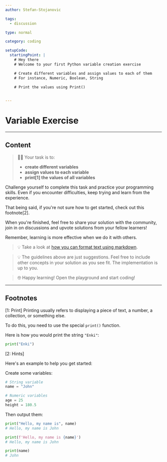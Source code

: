```yaml
---
author: Stefan-Stojanovic

tags:
  - discussion

type: normal

category: coding

setupCode:
  startingPoint: |
    # Hey there
    # Welcome to your first Python variable creation exercise

    # Create different variables and assign values to each of them
    # For instance, Numeric, Boolean, String
    
    # Print the values using Print()


---
```


# Variable Exercise

---

## Content

> 👩‍💻 Your task is to:
> - **create different variables**
> - **assign values to each variable**
> - **print[1] the values of all variables**

Challenge yourself to complete this task and practice your programming skills. Even if you encounter difficulties, keep trying and learn from the experience.

That being said, if you're not sure how to get started, check out this footnote[2].

When you're finished, feel free to share your solution with the community, join in on discussions and upvote solutions from your fellow learners!

Remember, learning is more effective when we do it with others.

> 💡 Take a look at [how you can format text using markdown](https://www.enki.com/glossary/general/markdown-formatting).

> 💡 The guidelines above are just suggestions. Feel free to include other concepts in your solution as you see fit. The implementation is up to you.

> 🤓 Happy learning! Open the playground and start coding!

---

## Footnotes

[1: Print]
Printing usually refers to displaying a piece of text, a number, a collection, or something else.

To do this, you need to use the special `print()` function.

Here is how you would print the string `"Enki"`:

```python
print("Enki")
```

[2: Hints]

Here's an example to help you get started:

Create some variables:
```python
# String variable
name = "John"

# Numeric variables
age = 25
height = 180.5
```

Then output them:
```python
print("Hello, my name is", name)
# Hello, my name is John

print(f'Hello, my name is {name}')
# Hello, my name is John

print(name)
# John
```

